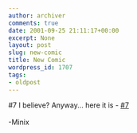 ```yaml
---
author: archiver
comments: true
date: 2001-09-25 21:11:17+00:00
excerpt: None
layout: post
slug: new-comic
title: New Comic
wordpress_id: 1707
tags:
- oldpost
---
```


#7 I believe?  Anyway... here it is - <a href = "http://www.oliverweb.com/newsimages/orangecomputer.gif">#7</a><br /><br />-Minix
